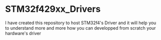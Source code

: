 # STM32f429xx_Drivers
I have created this repository to host STM32f4's Driver and it will help you to understand more and more how you can developped from scratch your hardware's driver
